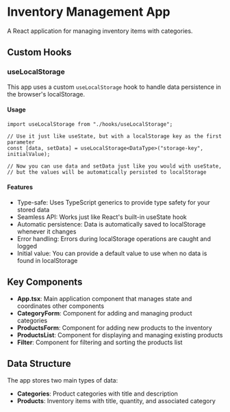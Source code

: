 # Inventory Management App

A React application for managing inventory items with categories.

## Custom Hooks

### useLocalStorage

This app uses a custom `useLocalStorage` hook to handle data persistence in the browser's localStorage.

#### Usage

```tsx
import useLocalStorage from "./hooks/useLocalStorage";

// Use it just like useState, but with a localStorage key as the first parameter
const [data, setData] = useLocalStorage<DataType>("storage-key", initialValue);

// Now you can use data and setData just like you would with useState,
// but the values will be automatically persisted to localStorage
```

#### Features

- Type-safe: Uses TypeScript generics to provide type safety for your stored data
- Seamless API: Works just like React's built-in useState hook
- Automatic persistence: Data is automatically saved to localStorage whenever it changes
- Error handling: Errors during localStorage operations are caught and logged
- Initial value: You can provide a default value to use when no data is found in localStorage

## Key Components

- **App.tsx**: Main application component that manages state and coordinates other components
- **CategoryForm**: Component for adding and managing product categories
- **ProductsForm**: Component for adding new products to the inventory
- **ProductsList**: Component for displaying and managing existing products
- **Filter**: Component for filtering and sorting the products list

## Data Structure

The app stores two main types of data:

- **Categories**: Product categories with title and description
- **Products**: Inventory items with title, quantity, and associated category
